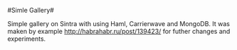 #Simle Gallery#

Simple gallery on Sintra with using Haml, Carrierwave and MongoDB. It was maken by example http://habrahabr.ru/post/139423/ for futher changes and experiments.
